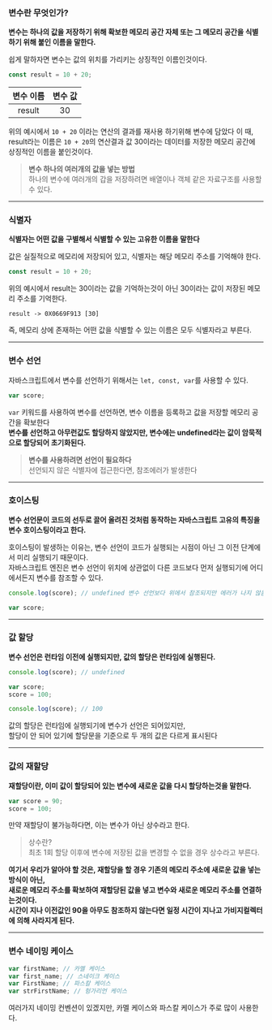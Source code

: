 ### 변수란 무엇인가?

**변수는 하나의 값을 저장하기 위해 확보한 메모리 공간 자체 또는 그 메모리 공간을 식별하기 위해 붙인 이름을 말한다.**

쉽게 말하자면 변수는 값의 위치를 가리키는 상징적인 이름인것이다.

```js
const result = 10 + 20;
```

| 변수 이름 | 변수 값 |
| :-------: | :-----: |
|  result   |   30    |

위의 예시에서 `10 + 20` 이라는 연산의 결과를 재사용 하기위해 변수에 담았다
이 때,  
result라는 이름은 `10 + 20`의 연산결과 값 30이라는 데이터를 저장한 메모리 공간에 상징적인 이름을 붙인것이다.

> **변수 하나의 여러개의 값을 넣는 방법**  
> 하나의 변수에 여러개의 갑을 저장하려면 배열이나 객체 같은 자료구조를 사용할 수 있다.

---

### 식별자

**식별자는 어떤 값을 구별해서 식별할 수 있는 고유한 이름을 말한다**

값은 실질적으로 메모리에 저장되어 있고, 식별자는 해당 메모리 주소를 기억해야 한다.

```js
const result = 10 + 20;
```

위의 예시에서 result는 30이라는 값을 기억하는것이 아닌 30이라는 값이 저장된 메모리 주소를 기억한다.

`result -> 0X0669F913 [30]`

즉, 메모리 상에 존재하는 어떤 값을 식별할 수 있는 이름은 모두 식별자라고 부른다.

---

### 변수 선언

자바스크립트에서 변수를 선언하기 위해서는 `let, const, var`를 사용할 수 있다.

```js
var score;
```

`var` 키워드를 사용하여 변수를 선언하면, 변수 이름을 등록하고 값을 저장할 메모리 공간을 확보한다  
**변수를 선언하고 아무런값도 할당하지 않았지만, 변수에는 undefined라는 값이 암묵적으로 할당되어 초기화된다.**

> **변수를 사용하려면 선언이 필요하다**  
> 선언되지 않은 식별자에 접근한다면, 참조에러가 발생한다

---

### 호이스팅

**변수 선언문이 코드의 선두로 끌어 올려진 것처럼 동작하는 자바스크립트 고유의 특징을 변수 호이스팅이라고 한다.**

호이스팅이 발생하는 이유는, 변수 선언이 코드가 실행되는 시점이 아닌 그 이전 단계에서 미리 실행되기 때문이다.  
자바스크립트 엔진은 변수 선언이 위치에 상관없이 다른 코드보다 먼저 실행되기에 어디에서든지 변수를 참조할 수 있다.

```js
console.log(score); // undefined 변수 선언보다 위에서 참조되지만 에러가 나지 않음

var score;
```

---

### 값 할당

**변수 선언은 런타임 이전에 실행되지만, 값의 할당은 런타임에 실행된다.**

```js
console.log(score); // undefined

var score;
score = 100;

console.log(score); // 100
```

값의 할당은 런타임에 실행되기에 변수가 선언은 되어있지만,  
할당이 안 되어 있기에 할당문을 기준으로 두 개의 값은 다르게 표시된다

---

### 값의 재할당

**재할당이란, 이미 값이 할당되어 있는 변수에 새로운 값을 다시 할당하는것을 말한다.**

```js
var score = 90;
score = 100;
```

만약 재할당이 불가능하다면, 이는 변수가 아닌 상수라고 한다.

> 상수란?  
> 최초 1회 할당 이후에 변수에 저장된 값을 변경할 수 없을 경우 상수라고 부른다.

**여기서 우리가 알아야 할 것은, 재할당을 할 경우 기존의 메모리 주소에 새로운 값을 넣는 방식이 아닌,  
새로운 메모리 주소를 확보하여 재할당된 값을 넣고 변수와 새로운 메모리 주소를 연결하는것이다.  
시간이 지나 이전값인 90을 아무도 참조하지 않는다면 일정 시간이 지나고 가비지컬렉터에 의해 사라지게 된다.**

---

### 변수 네이밍 케이스

```js
var firstName; // 카멜 케이스
var first_name; // 스네이크 케이스
var FirstName; // 파스칼 케이스
var strFirstName; // 헝가리언 케이스
```

여러가지 네이밍 컨벤션이 있겠지만, 카멜 케이스와 파스칼 케이스가 주로 많이 사용한다.
